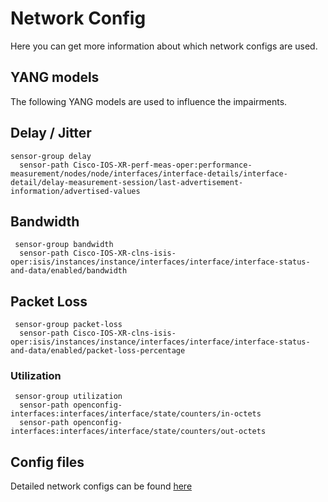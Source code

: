 # Network Config
Here you can get more information about which network configs are used.

## YANG models
The following YANG models are used to influence the impairments.

## Delay / Jitter
```
sensor-group delay
  sensor-path Cisco-IOS-XR-perf-meas-oper:performance-measurement/nodes/node/interfaces/interface-details/interface-detail/delay-measurement-session/last-advertisement-information/advertised-values
```

## Bandwidth
```
 sensor-group bandwidth
  sensor-path Cisco-IOS-XR-clns-isis-oper:isis/instances/instance/interfaces/interface/interface-status-and-data/enabled/bandwidth
```

## Packet Loss
```
 sensor-group packet-loss
  sensor-path Cisco-IOS-XR-clns-isis-oper:isis/instances/instance/interfaces/interface/interface-status-and-data/enabled/packet-loss-percentage
```

### Utilization
```
 sensor-group utilization
  sensor-path openconfig-interfaces:interfaces/interface/state/counters/in-octets
  sensor-path openconfig-interfaces:interfaces/interface/state/counters/out-octets
```


## Config files
Detailed network configs can be found [here](https://github.com/hawkv6/network)